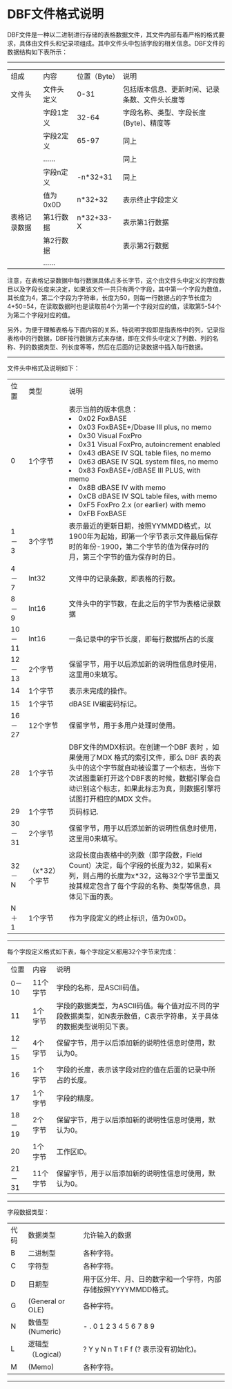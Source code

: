 # DBF文件格式说明

DBF文件是一种以二进制进行存储的表格数据文件，其文件内部有着严格的格式要求，具体由文件头和记录项组成。其中文件头中包括字段的相关信息。DBF文件的数据结构如下表所示：

------

<table>
   <tr>
      <td>组成</td>
      <td>内容</td>
      <td>位置（Byte）</td>
      <td>说明</td>
   </tr>
   <tr>
      <td>文件头</td>
      <td>文件头定义</td>
      <td>0-31</td>
      <td>包括版本信息、更新时间、记录条数、文件头长度等</td>
   </tr>
   <tr>
      <td></td>
      <td>字段1定义</td>
      <td>32-64</td>
      <td>字段名称、类型、字段长度(Byte)、精度等</td>
   </tr>
   <tr>
      <td></td>
      <td>字段2定义</td>
      <td>65-97</td>
      <td>同上</td>
   </tr>
   <tr>
      <td></td>
      <td>……</td>
      <td></td>
      <td>同上</td>
   </tr>
   <tr>
      <td></td>
      <td>字段n定义</td>
      <td>-n*32+31</td>
      <td>同上</td>
   </tr>
   <tr>
      <td></td>
      <td>值为0x0D</td>
      <td>n*32+32</td>
      <td>表示终止字段定义</td>
   </tr>
   <tr>
      <td>表格记录数据</td>
      <td>第1行数据</td>
      <td>n*32+33-X</td>
      <td>表示第1行数据</td>
   </tr>
   <tr>
      <td></td>
      <td>第2行数据</td>
      <td></td>
      <td>表示第2行数据</td>
   </tr>
   <tr>
      <td></td>
      <td>……</td>
      <td></td>
      <td></td>
   </tr>
</table>





注意，在表格记录数据中每行数据具体占多长字节，这个由文件头中定义的字段数目以及字段长度来决定，如果该文件一共只有两个字段，其中第一个字段为数值，其长度为4，第二个字段为字符串，长度为50，则每一行数据占的字节长度为4+50=54，在读取数据时也是读取前4个为第一个字段对应的值，读取第5-54个为第二个字段对应的值。

另外，为便于理解表格与下面内容的关系，特说明字段即是指表格中的列，记录指表格中的行数据，DBF按行数据方式来存储，即在文件头中定义了列数、列的名称、列的数据类型、列长度等等，然后在后面的记录数据中插入每行数据。



------

文件头中格式及说明如下：

<table>
   <tr>
      <td>位置</td>
      <td>类型</td>
      <td>说明</td>
   </tr>
   <tr>
      <td>0</td>
      <td>1个字节</td>
      <td>	
表示当前的版本信息：
<LI>0x02 FoxBASE
<LI>0x03 FoxBASE+/Dbase III plus, no memo
<LI>0x30 Visual FoxPro
<LI>0x31 Visual FoxPro, autoincrement enabled
<LI>0x43 dBASE IV SQL table files, no memo
<LI>0x63 dBASE IV SQL system files, no memo
<LI>0x83 FoxBASE+/dBASE III PLUS, with memo
<LI>0x8B dBASE IV with memo
<LI>0xCB dBASE IV SQL table files, with memo
<LI>0xF5 FoxPro 2.x (or earlier) with memo
<LI>0xFB FoxBASE
</td>
   </tr>
   <tr>
      <td>1－3</td>
      <td>3个字节</td>
      <td>表示最近的更新日期，按照YYMMDD格式，以1900年为起始，即第一个字节表示文件最后保存时的年份-1900，第二个字节的值为保存时的月，第三个字节的值为保存时的日。</td>
   </tr>
   <tr>
      <td>4－7</td>
      <td>Int32</td>
      <td>文件中的记录条数，即表格的行数。</td>
   </tr>
   <tr>
      <td>8－9</td>
      <td>Int16</td>
      <td>文件头中的字节数，在此之后的字节为表格记录数据</td>
   </tr>
   <tr>
      <td>10－11</td>
      <td>Int16</td>
      <td>一条记录中的字节长度，即每行数据所占的长度</td>
   </tr>
   <tr>
      <td>12－13</td>
      <td>2个字节</td>
      <td>保留字节，用于以后添加新的说明性信息时使用，这里用0来填写。</td>
   </tr>
   <tr>
      <td>14</td>
      <td>1个字节</td>
      <td>表示未完成的操作。</td>
   </tr>
   <tr>
      <td>15</td>
      <td>1个字节</td>
      <td>dBASE IV编密码标记。</td>
   </tr>
   <tr>
      <td>16－27</td>
      <td>12个字节</td>
      <td>保留字节，用于多用户处理时使用。</td>
   </tr>
   <tr>
      <td>28</td>
      <td>1个字节</td>
      <td>DBF文件的MDX标识。在创建一个DBF 表时 ，如果使用了MDX 格式的索引文件，那么 DBF 表的表头中的这个字节就自动被设置了一个标志，当你下次试图重新打开这个DBF表的时候，数据引擎会自动识别这个标志，如果此标志为真，则数据引擎将试图打开相应的MDX 文件。</td>
   </tr>
   <tr>
      <td>29</td>
      <td>1个字节</td>
      <td>页码标记.</td>
   </tr>
   <tr>
      <td>30－31</td>
      <td>2个字节</td>
      <td>保留字节，用于以后添加新的说明性信息时使用，这里用0来填写。</td>
   </tr>
   <tr>
      <td>32－N</td>
      <td>（x*32）个字节</td>
      <td>这段长度由表格中的列数（即字段数，Field Count）决定，每个字段的长度为32，如果有x列，则占用的长度为x*32，这每32个字节里面又按其规定包含了每个字段的名称、类型等信息，具体见下面的表。</td>
   </tr>
   <tr>
      <td>N＋1</td>
      <td>1个字节</td>
      <td>作为字段定义的终止标识，值为0x0D。</td>
   </tr>
</table>

 

------

每个字段定义格式如下表，每个字段定义都用32个字节来完成：

 <table>
   <tr>
      <td>位置</td>
      <td>内容</td>
      <td>说明</td>
   </tr>
   <tr>
      <td>0－10</td>
      <td>11个字节</td>
      <td>字段的名称，是ASCII码值。</td>
   </tr>
   <tr>
      <td>11</td>
      <td>1个字节</td>
      <td>字段的数据类型，为ASCII码值。每个值对应不同的字段数据类型，如N表示数值，C表示字符串，关于具体的数据类型说明见下表。</td>
   </tr>
   <tr>
      <td>12－15</td>
      <td>4个字节</td>
      <td>保留字节，用于以后添加新的说明性信息时使用，默认为0。</td>
   </tr>
   <tr>
      <td>16</td>
      <td>1个字节</td>
      <td>字段的长度，表示该字段对应的值在后面的记录中所占的长度。</td>
   </tr>
   <tr>
      <td>17</td>
      <td>1个字节</td>
      <td>字段的精度。</td>
   </tr>
   <tr>
      <td>18－19</td>
      <td>2个字节</td>
      <td>保留字节，用于以后添加新的说明性信息时使用，默认为0。</td>
   </tr>
   <tr>
      <td>20</td>
      <td>1个字节</td>
      <td>工作区ID。</td>
   </tr>
   <tr>
      <td>21－31</td>
      <td>11个字节</td>
      <td>保留字节，用于以后添加新的说明性信息时使用，默认为0。</td>
   </tr>
</table>

------

字段数据类型：

<table>
   <tr>
      <td>代码</td>
      <td>数据类型</td>
      <td>允许输入的数据</td>
   </tr>
   <tr>
      <td>B</td>
      <td>二进制型</td>
      <td>各种字符。</td>
   </tr>
   <tr>
      <td>C</td>
      <td>字符型</td>
      <td>各种字符。</td>
   </tr>
   <tr>
      <td>D</td>
      <td>日期型</td>
      <td>用于区分年、月、日的数字和一个字符，内部存储按照YYYYMMDD格式。</td>
   </tr>
   <tr>
      <td>G</td>
      <td>(General or OLE)</td>
      <td>各种字符。</td>
   </tr>
   <tr>
      <td>N</td>
      <td>数值型(Numeric)</td>
      <td>- . 0 1 2 3 4 5 6 7 8 9</td>
   </tr>
   <tr>
      <td>L</td>
      <td>逻辑型（Logical）</td>
      <td>? Y y N n T t F f (? 表示没有初始化)。</td>
   </tr>
   <tr>
      <td>M</td>
      <td>(Memo)</td>
      <td>各种字符。</td>
   </tr>
</table>

------

